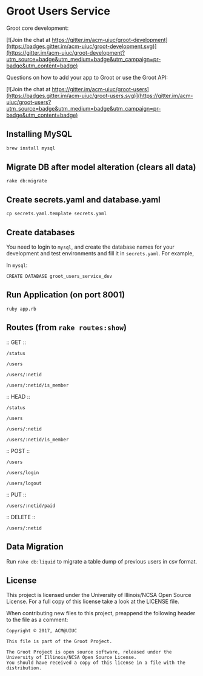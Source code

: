 # Groot Users Service

Groot core development:

[![Join the chat at https://gitter.im/acm-uiuc/groot-development](https://badges.gitter.im/acm-uiuc/groot-development.svg)](https://gitter.im/acm-uiuc/groot-development?utm_source=badge&utm_medium=badge&utm_campaign=pr-badge&utm_content=badge)

Questions on how to add your app to Groot or use the Groot API:

[![Join the chat at https://gitter.im/acm-uiuc/groot-users](https://badges.gitter.im/acm-uiuc/groot-users.svg)](https://gitter.im/acm-uiuc/groot-users?utm_source=badge&utm_medium=badge&utm_campaign=pr-badge&utm_content=badge)


## Installing MySQL
```sh
brew install mysql
```

## Migrate DB after model alteration (clears all data)
```
rake db:migrate
```

## Create secrets.yaml and database.yaml

```
cp secrets.yaml.template secrets.yaml
```

## Create databases

You need to login to `mysql`, and create the database names for your development and test environments and fill it in `secrets.yaml`. For example,

In `mysql`:
```
CREATE DATABASE groot_users_service_dev
```

## Run Application (on port 8001)
```
ruby app.rb
```

## Routes (from `rake routes:show`)

:: GET ::

`/status`

`/users`

`/users/:netid`

`/users/:netid/is_member`


:: HEAD ::

`/status`

`/users`

`/users/:netid`

`/users/:netid/is_member`


:: POST ::

`/users`

`/users/login`

`/users/logout`


:: PUT ::

`/users/:netid/paid`


:: DELETE ::

`/users/:netid`


## Data Migration

Run `rake db:liquid` to migrate a table dump of previous users in csv format.

## License

This project is licensed under the University of Illinois/NCSA Open Source License. For a full copy of this license take a look at the LICENSE file. 

When contributing new files to this project, preappend the following header to the file as a comment: 

```
Copyright © 2017, ACM@UIUC

This file is part of the Groot Project.  
 
The Groot Project is open source software, released under the University of Illinois/NCSA Open Source License. 
You should have received a copy of this license in a file with the distribution.
```
